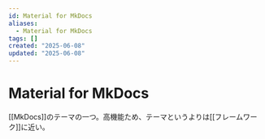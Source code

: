 ```yaml
---
id: Material for MkDocs
aliases:
  - Material for MkDocs
tags: []
created: "2025-06-08"
updated: "2025-06-08"
---
```


# Material for MkDocs
[[MkDocs]]のテーマの一つ。高機能ため、テーマというよりは[[フレームワーク]]に近い。
